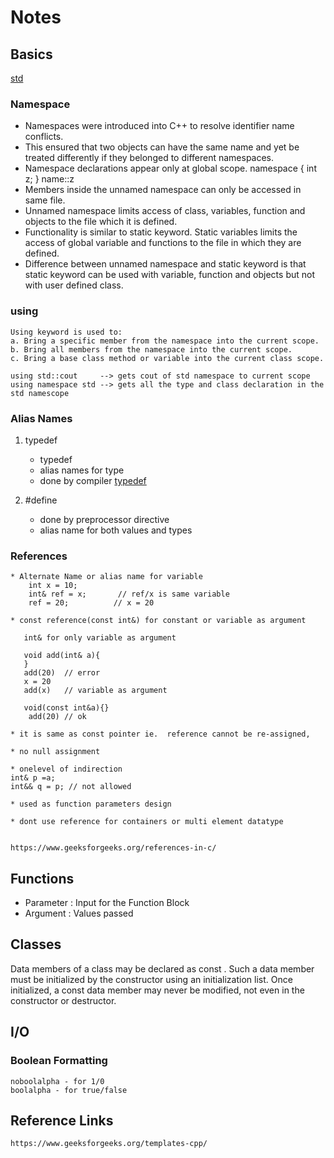 # Notes

## Basics
[std](https://www.geeksforgeeks.org/using-namespace-std-considered-bad-practice/)

### Namespace
* Namespaces were introduced into C++ to resolve identifier name conflicts.
* This ensured that two objects can have the same name and yet be treated differently if they belonged to different namespaces. 
* Namespace declarations appear only at global scope. 
    namespace <name>{
        int z;
    }
    name::z
* Members inside the unnamed namespace can only be accessed in same file.  
* Unnamed namespace limits access of class, variables, function and objects to the file which it is defined.  
* Functionality is similar to static keyword. Static variables limits the access of global variable and functions to the file in which they are defined. 
* Difference between unnamed namespace and static keyword is that static keyword can be used with variable, function and objects but not with user defined class. 

### using
    Using keyword is used to: 
    a. Bring a specific member from the namespace into the current scope. 
    b. Bring all members from the namespace into the current scope. 
    c. Bring a base class method or variable into the current class scope. 

    using std::cout     --> gets cout of std namespace to current scope
    using namespace std --> gets all the type and class declaration in the std namescope


### Alias Names
1. typedef <existingName> <NewName>
    * typedef 
    * alias names for type
    * done by compiler
[typedef](https://www.studytonight.com/c/typedef.php)

2. #define <newName> <existingName>
    * done by preprocessor directive
    * alias name for both values and types


### References
    * Alternate Name or alias name for variable 
        int x = 10; 
        int& ref = x;       // ref/x is same variable
        ref = 20;          // x = 20

    * const reference(const int&) for constant or variable as argument
       
       int& for only variable as argument

       void add(int& a){
       }
       add(20)  // error
       x = 20 
       add(x)   // variable as argument

       void(const int&a){}
        add(20) // ok

    * it is same as const pointer ie.  reference cannot be re-assigned, 

    * no null assignment

    * onelevel of indirection
    int& p =a;
    int&& q = p; // not allowed

    * used as function parameters design

    * dont use reference for containers or multi element datatype


    https://www.geeksforgeeks.org/references-in-c/

## Functions
* Parameter : Input for the Function Block
* Argument : Values passed

## Classes
Data members of a class may be declared as const . Such a data member must be initialized by the constructor using an initialization list. Once initialized, a const data member may never be modified, not even in the constructor or destructor.

## I/O
### Boolean Formatting
    noboolalpha - for 1/0
    boolalpha - for true/false

## Reference Links
    https://www.geeksforgeeks.org/templates-cpp/